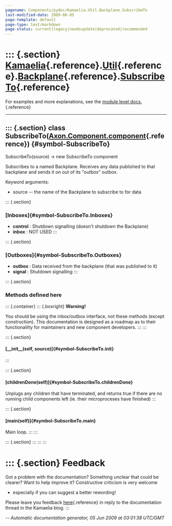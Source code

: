 ```yaml
---
pagename: Components/pydoc/Kamaelia.Util.Backplane.SubscribeTo
last-modified-date: 2009-06-05
page-template: default
page-type: text/markdown
page-status: current|legacy|needsupdate|deprecated|recommended
---
```

::: {.section}
[Kamaelia](/Components/pydoc/Kamaelia.html){.reference}.[Util](/Components/pydoc/Kamaelia.Util.html){.reference}.[Backplane](/Components/pydoc/Kamaelia.Util.Backplane.html){.reference}.[SubscribeTo](/Components/pydoc/Kamaelia.Util.Backplane.SubscribeTo.html){.reference}
==============================================================================================================================================================================================================================================================================

For examples and more explanations, see the [module level
docs.](/Components/pydoc/Kamaelia.Util.Backplane.html){.reference}

------------------------------------------------------------------------

::: {.section}
class SubscribeTo([Axon.Component.component](/Docs/Axon/Axon.Component.component.html){.reference}) {#symbol-SubscribeTo}
---------------------------------------------------------------------------------------------------

SubscribeTo(source) -\> new SubscribeTo component

Subscribes to a named Backplane. Receives any data published to that
backplane and sends it on out of its \"outbox\" outbox.

Keyword arguments:

-   source \-- the name of the Backplane to subscribe to for data

::: {.section}
### [Inboxes]{#symbol-SubscribeTo.Inboxes}

-   **control** : Shutdown signalling (doesn\'t shutdown the Backplane)
-   **inbox** : NOT USED
:::

::: {.section}
### [Outboxes]{#symbol-SubscribeTo.Outboxes}

-   **outbox** : Data received from the backplane (that was published to
    it)
-   **signal** : Shutdown signalling
:::

::: {.section}
### Methods defined here

::: {.container}
::: {.boxright}
**Warning!**

You should be using the inbox/outbox interface, not these methods
(except construction). This documentation is designed as a roadmap as to
their functionalilty for maintainers and new component developers.
:::
:::

::: {.section}
#### [\_\_init\_\_(self, source)]{#symbol-SubscribeTo.__init__}
:::

::: {.section}
#### [childrenDone(self)]{#symbol-SubscribeTo.childrenDone}

Unplugs any children that have terminated, and returns true if there are
no running child components left (ie. their microproceses have finished)
:::

::: {.section}
#### [main(self)]{#symbol-SubscribeTo.main}

Main loop.
:::
:::

::: {.section}
:::
:::
:::

::: {.section}
Feedback
========

Got a problem with the documentation? Something unclear that could be
clearer? Want to help improve it? Constructive criticism is very welcome
- especially if you can suggest a better rewording!

Please leave you feedback
[here](../../../cgi-bin/blog/blog.cgi?rm=viewpost&nodeid=1142023701){.reference}
in reply to the documentation thread in the Kamaelia blog.
:::

*\-- Automatic documentation generator, 05 Jun 2009 at 03:01:38 UTC/GMT*
